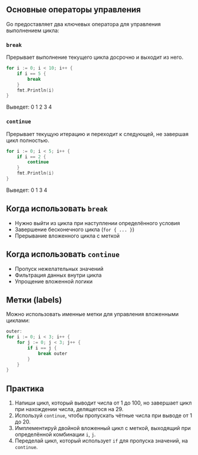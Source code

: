 
## Основные операторы управления

Go предоставляет два ключевых оператора для управления выполнением цикла:

### `break`

Прерывает выполнение текущего цикла досрочно и выходит из него.

```go
for i := 0; i < 10; i++ {
    if i == 5 {
        break
    }
    fmt.Println(i)
}
```

Выведет: 0 1 2 3 4

### `continue`

Прерывает текущую итерацию и переходит к следующей, не завершая цикл полностью.

```go
for i := 0; i < 5; i++ {
    if i == 2 {
        continue
    }
    fmt.Println(i)
}
```

Выведет: 0 1 3 4

## Когда использовать `break`

- Нужно выйти из цикла при наступлении определённого условия
- Завершение бесконечного цикла (`for { ... }`)
- Прерывание вложенного цикла с меткой

## Когда использовать `continue`

- Пропуск нежелательных значений
- Фильтрация данных внутри цикла
- Упрощение вложенной логики

## Метки (labels)

Можно использовать именные метки для управления вложенными циклами:

```go
outer:
for i := 0; i < 3; i++ {
    for j := 0; j < 3; j++ {
        if i == j {
            break outer
        }
    }
}
```

## Практика

1. Напиши цикл, который выводит числа от 1 до 100, но завершает цикл при нахождении числа, делящегося на 29.
2. Используй `continue`, чтобы пропускать чётные числа при выводе от 1 до 20.
3. Имплементируй двойной вложенный цикл с меткой, выходящий при определённой комбинации `i`, `j`.
4. Переделай цикл, который использует `if` для пропуска значений, на `continue`.
